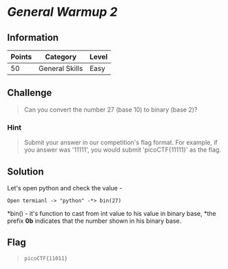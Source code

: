 # *General Warmup 2*
## Information
| Points |Category  | Level|
|--|--|--|
| 50 | General Skills |Easy |

## Challenge
> Can you convert the number 27 (base 10) to binary (base 2)?

### Hint

> Submit your answer in our competition's flag format. For example, if you answer was '11111', you would submit 'picoCTF{11111}' as the flag.
## Solution
Let's open python and check the value - 

    Open termianl -> "python" -*> bin(27)

*bin() - it's function to cast from int value to his value in binary base,
*the prefix **0b** indicates that the number shown in his binary base.

## Flag
> `picoCTF{11011}`


